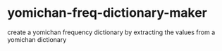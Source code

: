 # yomichan-freq-dictionary-maker
create a yomichan frequency dictionary by extracting the values from a yomichan dictionary
